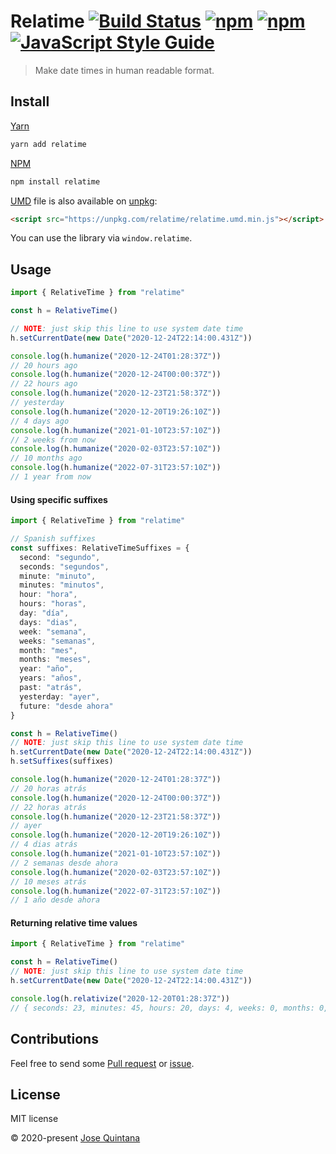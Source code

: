 # Relatime [![Build Status](https://travis-ci.com/joseluisq/relatime.svg?token=qB1iXZPP7iKjyeqfe4pA&branch=master)](https://travis-ci.com/joseluisq/relatime) [![npm](https://img.shields.io/npm/v/relatime.svg)](https://www.npmjs.com/package/relatime) [![npm](https://img.shields.io/npm/dt/relatime.svg)](https://www.npmjs.com/package/relatime) [![JavaScript Style Guide](https://img.shields.io/badge/code_style-standard-brightgreen.svg)](https://standardjs.com)


> Make date times in human readable format.

## Install

[Yarn](https://github.com/yarnpkg/)

```sh
yarn add relatime
```

[NPM](https://www.npmjs.com/)

```sh
npm install relatime
```

[UMD](https://github.com/umdjs/umd/) file is also available on [unpkg](https://unpkg.com):

```html
<script src="https://unpkg.com/relatime/relatime.umd.min.js"></script>
```

You can use the library via `window.relatime`.

## Usage

```ts
import { RelativeTime } from "relatime"

const h = RelativeTime()

// NOTE: just skip this line to use system date time
h.setCurrentDate(new Date("2020-12-24T22:14:00.431Z"))

console.log(h.humanize("2020-12-24T01:28:37Z"))
// 20 hours ago
console.log(h.humanize("2020-12-24T00:00:37Z"))
// 22 hours ago
console.log(h.humanize("2020-12-23T21:58:37Z"))
// yesterday
console.log(h.humanize("2020-12-20T19:26:10Z"))
// 4 days ago
console.log(h.humanize("2021-01-10T23:57:10Z"))
// 2 weeks from now
console.log(h.humanize("2020-02-03T23:57:10Z"))
// 10 months ago
console.log(h.humanize("2022-07-31T23:57:10Z"))
// 1 year from now
```

#### Using specific suffixes

```ts
import { RelativeTime } from "relatime"

// Spanish suffixes
const suffixes: RelativeTimeSuffixes = {
  second: "segundo",
  seconds: "segundos",
  minute: "minuto",
  minutes: "minutos",
  hour: "hora",
  hours: "horas",
  day: "día",
  days: "dias",
  week: "semana",
  weeks: "semanas",
  month: "mes",
  months: "meses",
  year: "año",
  years: "años",
  past: "atrás",
  yesterday: "ayer",
  future: "desde ahora"
}

const h = RelativeTime()
// NOTE: just skip this line to use system date time
h.setCurrentDate(new Date("2020-12-24T22:14:00.431Z"))
h.setSuffixes(suffixes)

console.log(h.humanize("2020-12-24T01:28:37Z"))
// 20 horas atrás
console.log(h.humanize("2020-12-24T00:00:37Z"))
// 22 horas atrás
console.log(h.humanize("2020-12-23T21:58:37Z"))
// ayer
console.log(h.humanize("2020-12-20T19:26:10Z"))
// 4 dias atrás
console.log(h.humanize("2021-01-10T23:57:10Z"))
// 2 semanas desde ahora
console.log(h.humanize("2020-02-03T23:57:10Z"))
// 10 meses atrás
console.log(h.humanize("2022-07-31T23:57:10Z"))
// 1 año desde ahora
```

#### Returning relative time values

```ts
import { RelativeTime } from "relatime"

const h = RelativeTime()
// NOTE: just skip this line to use system date time
h.setCurrentDate(new Date("2020-12-24T22:14:00.431Z"))

console.log(h.relativize("2020-12-20T01:28:37Z"))
// { seconds: 23, minutes: 45, hours: 20, days: 4, weeks: 0, months: 0, years: 0, isPast: true }
```

## Contributions

Feel free to send some [Pull request](https://github.com/joseluisq/relatime/pulls) or [issue](https://github.com/joseluisq/relatime/issues).

## License

MIT license

© 2020-present [Jose Quintana](http://git.io/joseluisq)
